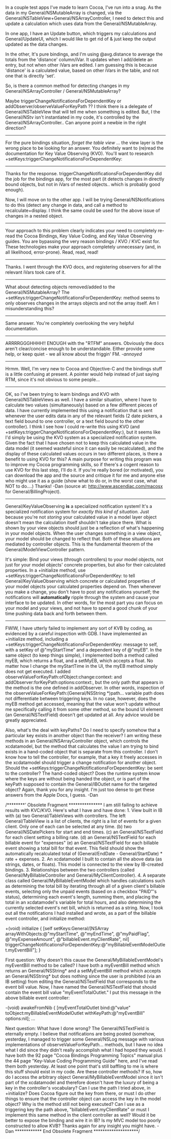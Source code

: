 

In a couple test apps I've made to learn Cocoa,  I've run into a snag.    As the data in my General/NSMutableArray is changed, via the General/NSTableView+General/NSArrayController,  I need to detect this and update a calculation which uses data from the General/NSMutableArray.

In one app, I have an Update button, which triggers my calculations and General/UpdateUI, which I would like to get rid of & just keep the output updated as the data changes.

In the other, It's pure bindings, and I'm using @avg.distance to average the totals from the 'distance' column/iVar.  It updates when I add/delete an entry, but not when other iVars are edited.    I am guessing this is because 'distance' is a calculated value, based on other iVars in the table, and not one that is directly 'set'.


So, is there a common method for detecting changes in my General/NSArrayController / General/NSMutableArray?

Maybe triggerChangeNotificationsForDependentKey  or   addObserver/observeValueForKeyPath ??    I think there is a delegate of General/NSTableVIew that will tell me when something is edited.  But, I the General/NStv isn't instantiated in my code, it's controlled by the General/NSArrayController..    Can anyone point a newbie in the right direction?

----

For the pure bindings situation, *forget the table view* ... the view layer is the wrong place to be looking for an answer. You definitely want to (re)read the documentation for Key Value Observing (KVO). You'll want to research +setKeys:triggerChangeNotificationsForDependentKey:

----

Thanks for the response.   triggerChangeNotificationsForDependentKey did the job for the bindings app, for the most part (it detects changes in directly bound objects, but not in iVars of nested objects.. which is probably good enough).

Now, I will move on to the other app.   I will be trying General/NSNotifications to do this (detect any change in data, and call a method to recalculate+display.  I think the same could be used for the above issue of changes in a nested object.

----

Your approach to this problem clearly indicates your need to completely re-read the Cocoa Bindings, Key Value Coding, and Key Value Observing guides. You are bypassing the very reason bindings / KVO / KVC exist for. These technologies make your approach completely unnecessary (and, in all likelihood, error-prone). Read, read, read!

----

Thanks.  I went through the KVO docs, and registering observers for all the relevant iVars took care of it.  

----

What about detecting objects removed/added to the General/NSMutableArray?  The +setKeys:triggerChangeNotificationsForDependentKey: method seems to only observes changes in the arrays objects and not the array itself. Am I misunderstanding this? 

----

Same answer. You're completely overlooking the very helpful documentation.

----

ARRRRGGGHHHH!! ENOUGH with the "RTFM" answers. Obviously the docs aren't clear/concise enough to be understandable. Either provide some help, or keep quiet - we all know about the friggin' FM.
-*annoyed*

----

Hrmm. Well, I'm very new to Cocoa and Objective-C and the bindings stuff is a little confusing at present. A pointer would help instead of just saying RTM, since it's not obvious to some people...

----

OK, so I've been trying to learn bindings and KVO with General/NSTableViews as well. I have a similar situation, where I have to calculate two values (simultaneously) based on a few different pieces of data. I have currently implemented this using a notification that is sent whenever the user edits data in any of the relevant fields (2 date pickers, a text field bound to one controller, or a text field bound to the other controller). I think I see how I could re-write this using KVO (and     +setKeys:triggerChangeNotificationsForDependentKey:), but it seems like I'd simply be using the KVO system as a specialized notification system. Given the fact that I have chosen not to keep this calculated value in the data model (it seemed wasteful since it can easily be recalculated), and the display of these calculated values occurs in two different places, is there a benefit to using KVO for this? A main purpose for writing this program was to improve my Cocoa programming skills, so if there's a cogent reason to use KVO for this last step, I'll do it. If you're really bored (or motivated), you can download the app and the source and critique it for me and anyone else who might use it as a guide (show what to do or, in the worst case, what NOT to do....) Thanks! -Dan (source at: http://www.ascendiac.com/macosx for General/BillingProject).

----

General/KeyValueObserving **is** a specialized notification system!  It's a specialized notification system for *exactly this kind of situation.*  Just because you're not *storing* your calculated value in a model layer object doesn't mean the calculation itself shouldn't take place there.  What is shown by your view objects should just be a reflection of what's happening in your model objects.  When the user changes something in a view object, your model should be changed to reflect that.  Both of these situations are mediated by controller objects.  This is the fundamental theorem of the General/ModelViewController pattern.

It's simple:  Bind your views (through controllers) to your model objects, not just for your model objects' concrete properties, but also for their calculated properties.  In a     +initialize method, use     +setKeys:triggerChangeNotificationsForDependentKey: to tell General/KeyValueObserving which concrete or calculated properties of your model objects your calculated properties depend on.  Then whenever you make a change, you don't have to post any notifications yourself; the notifications will **automatically** ripple through the system and cause your interface to be updated.  In other words, for the most part you can focus on your model and your views, and not have to spend a good chunk of your time pushing data back and forth between them.

----
FWIW, I have utterly failed to implement any sort of KVB by coding, as evidenced by a careful inspection with GDB. I have implemented an     +initialize method, including a     +setKeys:triggerChangeNotificationsForDependentKey: message to self, with a setKey of @"myStartTime" and a dependent key of @"myEB". In the same object (to keep things simple), I implemented both a method called myEB, which returns a float, and a setMyEB, which accepts a float. No matter how I change the myStartTime in the UI, the myEB method simply does not get executed. I added observeValueForKeyPath:ofObject:change:context: and addObserver:forKeyPath:options:context:, but the only path that appears in the method is the one defined in addObserver. In other words, inspection of the observeValueForKeyPath:(General/NSString *)path... variable path does not differentiate between triggering keys. In no case, however, does the myEB method get accessed, meaning that the value won't update without me specifically calling it from some other method, so the bound UI element (an General/NSTextField) doesn't get updated at all. Any advice would be greatly appreciated.

Also, what's the deal with keyPaths? Do I need to specify somehow that a particular key exists in another object than the receiver? I am writing these methods in an General/NSArrayController object, which controls the xcdatamodel, but the method that calculates the value I am trying to bind exists in a hand-coded object that is separate from this controller. I don't know how to tell the controller, for example, that a key it freely accesses in the xcdatamodel should trigger a change notification for another object. Should the     +setKeys:triggerChangeNotificationsForDependentKey: be sent to the controller? The hand-coded object? Does the runtime system know where the keys are without being handed the object, or is part of the keyPath supposed to contain the General/IBOutlet name for the targeted object? Again, thank you for any insight. I'm just too dense to get these answers from the Apple Docs, I guess. -Dan

/********' Obsolete Fragment ***************
I am still failing to achieve results with KVC/KVO. Here's what I have and have done: 1. View built in IB with (a) two General/TableViews with controllers. The left General/TableView is a list of clients, the right is a list of events for a given client. Only one of each can be selected at any time. (b) two General/NSDatePickers for start and end times. (c) an General/NSTextField for each client setting a billing rate. (d) an General/NSTextField for each billable event for "expenses" (e) an General/NSTextField for each billable event showing a total bill for that event. This field should show the automatically recalculated total of (General/EndDate - General/StartDate) * rate + expenses. 2. An xcdatamodel I built to contain all the above data (as strings, dates, or floats). This model is connected to the view by IB-created bindings. 3. Relationships between the two controllers (called General/MyBillableController and General/MyClientController). 4. A separate class called General/MyBillableEventModel which handles calculations such as determining the total bill by iterating through all of a given client's billable events, selecting only the unpaid events (based on a checkbox "PAID"'s status), determining each event's length, summing them, and placing the total in an xcdatamodel's variable for total hours, and also determining the currently selected event's net bill, which is returned as a string.
Now, I took out all the notifications I had installed and wrote, as a part of the billable event controller, and initialize method:
    
+(void) initialize
{
	[self setKeys:General/[NSArray arrayWithObjects:@"myStartTime", @"myEndTime", @"myPaidFlag", @"myExpenseAmount", @"billableEvent.myClientRate", nil]
	triggerChangeNotificationsForDependentKey:@"myBillableEventModelOutlet.myEventBill"];
}

First question: Why doesn't this cause the General/MyBillableEventModel's myEventBill method to be called? I have both a myEventBill method which returns an General/NSString* and a setMyEventBill method which accepts an General/NSString* but does nothing since the user is prohibited (via an IB setting) from editing the General/NSTextField that corresponds to the event bill value. Now, I have named the General/NSTextField that should contain the event bill value "myEventTotalOutlet." I put this message in the above billable event controller:
    
-(void) awakeFromNib
{
	[myEventTotalOutlet bind:@"value"
          toObject:myBillableEventModelOutlet
          withKeyPath:@"myEventBill"
          options:nil];
...

Next question: What have I done wrong? The General/NSTextField is eternally empty. I believe that notifications are being posted (somehow, yesterday, I managed to trigger some General/NSLog message with various implementations of observeValueForKeyPath... methods, but I have no idea what I did since they didn't really accomplish what I had hoped they would. I have both the 92 page "Cocoa Bindings Programming Topics" manual plus the 44 page "Key-Value Coding Programming Guide" here, and I've read them both yesterday. At least one point that's still baffling to me is where this stuff should exist in my code. Are these controller methods? If so, how do I access the arbitrary object General/MyBillableEventModel since it isn't part of the xcdatamodel and therefore doesn't have the luxury of being a key in the controller's vocabulary? Can I use the path I tried above, in +initialize? Does Cocoa figure out the key from there, or must I do other things to ensure that the controller object can access the key in the model object? Why is the method still not being executed? Can I use as a triggering key the path above, "billableEvent.myClientRate" or must I implement this same method in the client controller as well? Would it be better to expose the binding and wire it in IB? Is my MVC model too poorly constructed to allow KVB? Thanks again for any insight you might have. -Dan
************ End Obsolete Fragment ********************/